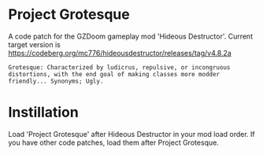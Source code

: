 # Project Grotesque
A code patch for the GZDoom gameplay mod 'Hideous Destructor'.
Current target version is https://codeberg.org/mc776/hideousdestructor/releases/tag/v4.8.2a

```
Grotesque: Characterized by ludicrus, repulsive, or incongruous distortions, with the end goal of making classes more modder friendly... Synonyms; Ugly.
```

# Instillation
Load 'Project Grotesque' after Hideous Destructor in your mod load order. If you have other code patches, load them after Project Grotesque.
